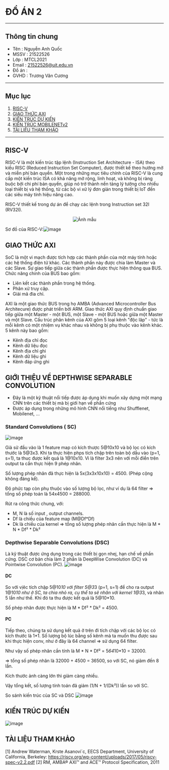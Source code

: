 # ĐỒ ÁN 2
---

## Thông tin chung
- Tên   : Nguyễn Anh Quốc 
- MSSV  : 21522526 
- Lớp   : MTCL2021 
- Email : 21522526@uit.edu.vn 
- Đồ án : 
- GVHD  : Trương Văn Cương 
---

## Mục lục
1. [RISC-V](#RISC-v)
2. [GIAO THỨC AXI](#GIAO-THỨC-AXI)
3. [KIẾN TRÚC DỰ KIẾN](#KIẾN-TRÚC-DỰ-KIẾN)
4. [KIẾN TRÚC MOBILENETv2](#KIẾN-TRÚC-MOBILENETv2)
5. [TÀI LIỆU THAM KHẢO](#TÀI-LIỆU-THAM-KHẢO)
---

## RISC-V
RISC-V là một kiến trúc tập lệnh (Instruction Set Architecture - ISA) theo kiểu RISC (Reduced Instruction Set Computer), được thiết kế theo hướng mở và miễn phí bản quyền. Một trong những mục tiêu chính của RISC-V là cung cấp một kiến trúc ISA có khả năng mở rộng, linh hoạt, và không bị ràng buộc bởi chi phí bản quyền, giúp nó trở thành nền tảng lý tưởng cho nhiều loại thiết bị và hệ thống, từ các bộ vi xử lý đơn giản trong thiết bị IoT đến các siêu máy tính hiệu năng cao.

RISC-V thiết kế trong dự án để chạy các lệnh trong Instruction set 32I (RV32I).

<p align="center">
  <img src="https://github.com/user-attachments/assets/716bcb33-24e6-4cd3-bc10-005d176534cd" alt="Ảnh mẫu" />
</p>

Sơ đồ của RISC-V:![image](https://github.com/user-attachments/assets/7f8d099d-3f21-4998-8743-05c6038fcaf5)

## GIAO THỨC AXI
SoC là một vi mạch được tích hợp các thành phần của một máy tính hoặc các hệ thống điện tử khác. Các thành phần này được chia làm Master và các Slave. Sự giao tiếp giữa các thành phần được thực hiện thông qua BUS. Chức năng chính của BUS bao gồm: 
- Liên kết các thành phần trong hệ thống.
- Phân xử truy cập.
- Giải mã đia chỉ.

AXI là một giao thức BUS trong họ AMBA (Advanced Microcontroller Bus Architecure) được phát triển bởi ARM. Giao thức AXI quy định chuẩn giao tiếp giữa một Master - một BUS, một Slave - một BUS hoặc giữa một Master và một Slave. Cấu trúc phân kênh của AXI gôm 5 loại kênh "độc lâp" - tức là mỗi kênh có một nhiệm vụ khác nhau và không bị phụ thuộc vào kênh khác. 5 kênh này bao gồm:
- Kênh địa chỉ đọc
- Kênh dữ liệu đọc
- Kênh địa chỉ ghi
- Kênh dữ liệu ghi
- Kênh đáp ứng ghi

## GIỚI THIỆU VỀ DEPTHWISE SEPARABLE CONVOLUTION 
- Đây là một kỹ thuật nổi tiếp được áp dụng khi muốn xây dựng một mạng CNN trên các thiết bị mà bị giới hạn về phần cứng
- Được áp dụng trong những mô hình CNN nổi tiếng như Shufflenet, Mobilenet, ...
### Standard Convolutions ( SC)
![image](https://github.com/user-attachments/assets/56ba6665-c5cd-4d52-830d-5fcbac694938)

Giả sử đầu vào là 1 feature map có kích thược 5@10x10 và bộ lọc có kích thước là 5@3x3. Khi ta thực hiện phps tích chập trên toàn bộ dầu vào (p=1, s=1), ta thuc được kết quả là 1@10x10. Vì là filter 3x3 nên với mỗi điển trên output ta cần thực hiện 9 phép nhân. 

Số lượng phép nhân đã thực hiện là 5x(3x3x10x10) = 4500. (Phép cộng không đáng kể).

Độ phức tạp còn phụ thuộc vào số lượng bộ lọc, như ví dụ là 64 filter => tổng số phép toán là 54x4500 = 288000.

Rút ra công thức chung, với:
  - M, N là số input , output channels.
  - Df là chiều của feature map (M@Df*Df)
  - Dk là chiều của kernel
=>  tổng số lượng phép nhân cần thực hiện là M * N * Df² * Dk²
### Depthwise Separable Convolutions (DSC)
Là kỹ thuật được ứng dụng trong các thiết bị gọn nhej, hạn chế về phần cứng. DSC cơ bản chia làm 2 phần là DeepWise Convolution (DC) và Pointwise Convolution (PC).
![image](https://github.com/user-attachments/assets/10be4269-5e92-484f-8a39-61bc44e75685)


#### DC
So với vịêc tích chập 5@10*10 với filter 5@3*3 (p=1, s=1) để cho ra output 1@10*10 như ở SC, ta chia nhỏ ra, cụ thể ta sẽ nhân với kernel 1@3*3, và nhân 5 lần như thế. Khi đó ta thu được kết quả là 5@10*10.

Số phép nhân được thực hiện là M * Df² * Dk² = 4500.

#### PC
Tiếp theo, chúng ta sử dụng kết quả ở trên đi tích chập với các bộ lọc có kích thước là 1*1. Số lượng bộ lúc bằng số kênh mà ta muốn thu được sau khi thực hiện conv, như ở đây là 64 channel => sử dụng 64 filter.

Như vậy số phép nhân cần tính là M * N * Df² = 5*64*10*10 = 32000.

=> tổng số phép nhân là 32000 + 4500 = 36500, so với SC, nó giảm đến 8 lần.

Kích thước ảnh càng lớn thì giảm càng nhiều.

Vậy tổng kết, số lượng tính toán đã giảm (1/N + 1/(Dk²)) lần so với SC.

So sánh kiến trúc của SC và DSC
![image](https://github.com/user-attachments/assets/d0a45074-2be7-4f6e-a168-409aeb2bef6a)

## KIẾN TRÚC DỰ KIẾN
![image](https://github.com/user-attachments/assets/6ca84902-a827-4f37-94dc-e1c336f7078f)



## TÀI LIỆU THAM KHẢO
[1] Andrew Waterman, Krste Asanovi´c, EECS Department, University of California, Berkeley: https://riscv.org/wp-content/uploads/2017/05/riscv-spec-v2.2.pdf
[2] RM, AMBA® AXI™  and ACE™  Protocol Specification, 2011 

